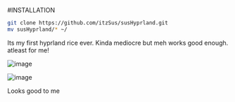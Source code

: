 #INSTALLATION
```bash
git clone https://github.com/itzSus/susHyprland.git
mv susHyprland/* ~/
```

Its my first hyprland rice ever. Kinda mediocre but meh works good enough. atleast for me!

![image](https://github.com/user-attachments/assets/31cc54b1-7bbb-4457-8a3e-0de23a3f60b1)

![image](https://github.com/user-attachments/assets/e52c64ce-fe1d-4756-aede-c0147637bec8)

Looks good to me
